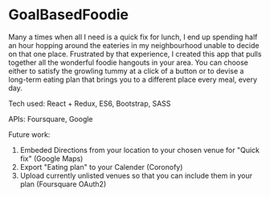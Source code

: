 # GoalBasedFoodie

Many a times when all I need is a quick fix for lunch, I end up spending half an hour hopping around the eateries in my neighbourhood unable to decide on that one place. 
Frustrated by that experience, I created this app that pulls together all the wonderful foodie hangouts in your area.
You can choose either to satisfy the growling tummy at a click of a button or to devise a long-term eating plan that brings you to a different place every meal, every day.

Tech used: React + Redux, ES6, Bootstrap, SASS 

APIs: Foursquare, Google

Future work:
1. Embeded Directions from your location to your chosen venue for "Quick fix" (Google Maps)
2. Export "Eating plan" to your Calender (Coronofy)
3. Upload currently unlisted venues so that you can include them in your plan (Foursquare OAuth2)
